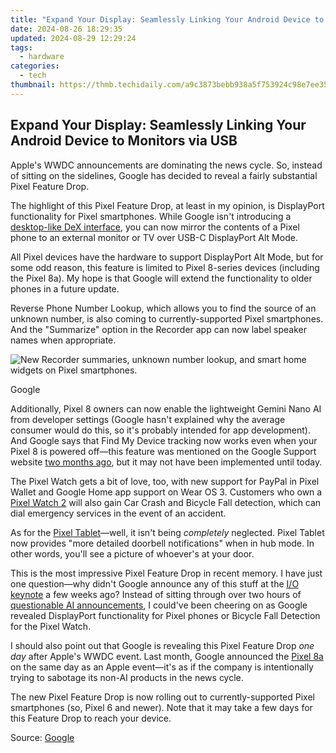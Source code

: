 ```yaml
---
title: "Expand Your Display: Seamlessly Linking Your Android Device to Monitors via USB"
date: 2024-08-26 18:29:35
updated: 2024-08-29 12:29:24
tags:
  - hardware
categories:
  - tech
thumbnail: https://thmb.techidaily.com/a9c3873bebb938a5f753924c98e7ee35151095e5c892d2b6f8749d10330823cf.jpg
---
```


## Expand Your Display: Seamlessly Linking Your Android Device to Monitors via USB

Apple's WWDC announcements are dominating the news cycle. So, instead of sitting on the sidelines, Google has decided to reveal a fairly substantial Pixel Feature Drop.

 The highlight of this Pixel Feature Drop, at least in my opinion, is DisplayPort functionality for Pixel smartphones. While Google isn't introducing a [desktop-like DeX interface](https://youtube-video-recordings.techidaily.com/earning-strategies-for-successful-youtube-shorts-what-you-need-and-how-much-in-2024/), you can now mirror the contents of a Pixel phone to an external monitor or TV over USB-C DisplayPort Alt Mode.

 All Pixel devices have the hardware to support DisplayPort Alt Mode, but for some odd reason, this feature is limited to Pixel 8-series devices (including the Pixel 8a). My hope is that Google will extend the functionality to older phones in a future update.

 Reverse Phone Number Lookup, which allows you to find the source of an unknown number, is also coming to currently-supported Pixel smartphones. And the "Summarize" option in the Recorder app can now label speaker names when appropriate.

![New Recorder summaries, unknown number lookup, and smart home widgets on Pixel smartphones.](https://static1.howtogeekimages.com/wordpress/wp-content/uploads/2024/06/28.jpg) 

Google

 Additionally, Pixel 8 owners can now enable the lightweight Gemini Nano AI from developer settings (Google hasn't explained why the average consumer would do this, so it's probably intended for app development). And Google says that Find My Device tracking now works even when your Pixel 8 is powered off—this feature was mentioned on the Google Support website [two months ago](https://screen-mirroring-recording.techidaily.com/updated-easy-access-to-expert-tech-insights-for-2024/), but it may not have been implemented until today.

 The Pixel Watch gets a bit of love, too, with new support for PayPal in Pixel Wallet and Google Home app support on Wear OS 3\. Customers who own a [Pixel Watch 2](https://youtube-lab.techidaily.com/ractical-techniques-for-rapid-deletion-of-comments/) will also gain Car Crash and Bicycle Fall detection, which can dial emergency services in the event of an accident.

 As for the [Pixel Tablet](https://howto.techidaily.com/fix-app-not-available-in-your-country-play-store-problem-on-vivo-y100t-drfone-by-drfone-fix-android-problems-fix-android-problems/)—well, it isn't being _completely_ neglected. Pixel Tablet now provides "more detailed doorbell notifications" when in hub mode. In other words, you'll see a picture of whoever's at your door.

 This is the most impressive Pixel Feature Drop in recent memory. I have just one question—why didn't Google announce any of this stuff at the [I/O keynote](https://extra-support.techidaily.com/new-leveraging-picture-in-progressive-mode-on-chrome-across-platforms/) a few weeks ago? Instead of sitting through over two hours of [questionable AI announcements](https://on-screen-recording.techidaily.com/updated-the-easy-way-to-screen-record-your-ultimate-guide-on-mi-11/), I could've been cheering on as Google revealed DisplayPort functionality for Pixel phones or Bicycle Fall Detection for the Pixel Watch.

 I should also point out that Google is revealing this Pixel Feature Drop _one day_ after Apple's WWDC event. Last month, Google announced the [Pixel 8a](https://facebook-video-footage.techidaily.com/updated-in-2024-content-creation-evolution-studio-vs-innovative-beta/) on the same day as an Apple event—it's as if the company is intentionally trying to sabotage its non-AI products in the news cycle.

 The new Pixel Feature Drop is now rolling out to currently-supported Pixel smartphones (so, Pixel 6 and newer). Note that it may take a few days for this Feature Drop to reach your device.

 Source: [Google](https://blog.google/products/pixel/pixel-feature-drop-june-2024/)

<ins class="adsbygoogle"
     style="display:block"
     data-ad-format="autorelaxed"
     data-ad-client="ca-pub-7571918770474297"
     data-ad-slot="1223367746"></ins>



<ins class="adsbygoogle"
     style="display:block"
     data-ad-client="ca-pub-7571918770474297"
     data-ad-slot="8358498916"
     data-ad-format="auto"
     data-full-width-responsive="true"></ins>
